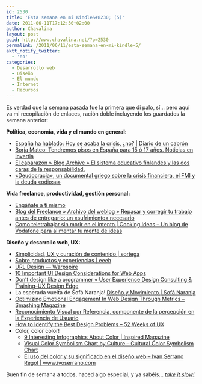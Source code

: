 ```yaml
---
id: 2530
title: 'Esta semana en mi Kindle&#8230; (5)'
date: 2011-06-11T17:12:30+02:00
author: Chavalina
layout: post
guid: http://www.chavalina.net/?p=2530
permalink: /2011/06/11/esta-semana-en-mi-kindle-5/
aktt_notify_twitter:
  - 'no'
categories:
  - Desarrollo web
  - Diseño
  - El mundo
  - Internet
  - Recursos
---
```

Es verdad que la semana pasada fue la primera que di palo, sí&#8230; pero aquí va mi recopilación de enlaces, ración doble incluyendo los guardados la semana anterior:

**Política, economía, vida y el mundo en general:**

  * <a href="http://www.sergiorojas.es/2011/05/23/espana-ha-balado-hoy-se-acaba-la-crisis-%C2%BFno/" target="_blank">España ha hablado: Hoy se acaba la crisis, ¿no? | Diario de un cabrón</a>
  * <a href="http://www.invertia.com/noticias/articulo-final.asp?idNoticia=2523749" target="_blank">Borja Mateo: Tendremos pisos en España para 15 ó 17 años. Noticias en Invertia</a>
  * <a href="http://www.dreig.eu/caparazon/2011/06/03/educacion-finlandia-responsabilida/" target="_blank">El caparazón » Blog Archive » El sistema educativo finlandés y las dos caras de la responsabilidad.</a>
  * <a href="http://www.elblogsalmon.com/economia/deudocracia-un-documental-griego-sobre-la-crisis-financiera-el-fmi-y-la-deuda" target="_blank">«Deudocracia», un documental griego sobre la crisis financiera, el FMI y la deuda «odiosa»</a>

**Vida freelance, productividad, gestión personal:**

  * <a href="http://desencadenado.com/2011/05/enganate-a-ti-mismo.html" target="_blank">Engáñate a ti mismo</a>
  * <a href="http://facturagem.com/blogdelfreelance/2011/01/30/repasar-y-corregir-tu-trabajo-antes-de-entregarlo-un-sufrimiento-necesario/" target="_blank">Blog del Freelance » Archivo del weblog » Repasar y corregir tu trabajo antes de entregarlo: un «sufrimiento» necesario</a>
  * <a href="http://www.cookingideas.es/los-peligros-del-teletrabajo-20110531.html" target="_blank">Como teletrabajar sin morir en el intento | Cooking Ideas &#8211; Un blog de Vodafone para alimentar tu mente de ideas</a>

**Diseño y desarrollo web, UX:**

  * <a href="http://www.sortega.com/blog/simplicidad-ux-y-curacion-de-contenido/" target="_blank">Simplicidad, UX y curación de contenido | sortega</a>
  * <a href="http://eeeh.net/2011/05/sobre-productos-y-experiencias/" target="_blank">Sobre productos y experiencias | eeeh</a>
  * <a href="http://warpspire.com/posts/url-design/" target="_blank">URL Design — Warpspire</a>
  * <a href="http://sixrevisions.com/user-interface/10-important-ui-design-considerations-for-web-apps/" target="_blank">10 Important UI Design Considerations for Web Apps</a>
  * <a href="http://www.uxdesignedge.com/2010/03/dont-design-like-a-programmer/" target="_blank">Don&#8217;t design like a programmer « User Experience Design Consulting & Training–UX Design Edge</a>
  * La esperada vuelta de Sofá Naranja! <a href="http://sofanaranja.com/2011/05/31/diseno-y-movimiento/" target="_blank">Diseño y Movimiento | Sofá Naranja</a>
  * <a href="http://www.smashingmagazine.com/2011/05/19/optimizing-emotional-engagement-in-web-design-through-metrics/" target="_blank">Optimizing Emotional Engagement In Web Design Through Metrics &#8211; Smashing Magazine</a>
  * <a href="http://www.nosolousabilidad.com/articulos/reconocimiento_visual.htm" target="_blank">Reconocimiento Visual por Referencia, componente de la percepción en la Experiencia de Usuario</a>
  * <a href="http://52weeksofux.com/post/6069568681/how-to-identify-the-best-design-problems" target="_blank">How to Identify the Best Design Problems &#8211; 52 Weeks of UX</a>
  * Color, color color! 
      * <a href="http://www.inspiredm.com/9-interesting-infographics-about-color/" target="_blank">9 Interesting Infographics About Color | Inspired Magazine</a>
      * <a href="http://webdesign.about.com/od/colorcharts/l/bl_colorculture.htm" target="_blank">Visual Color Symbolism Chart by Culture &#8211; Cultural Color Symbolism Chart</a>
      * <a href="http://www.ivoserrano.com/diseno-web/el-uso-del-color-y-su-significado-en-el-diseno-web/#more-506" target="_blank">El uso del color y su significado en el diseño web &#8211; Ivan Serrano Regol | www.ivoserrano.com</a>

Buen fin de semana a todos, haced algo especial, y ya sabéis&#8230; <a href="http://www.google.es/url?sa=t&source=web&cd=1&ved=0CCIQFjAA&url=http%3A%2F%2Fes.wikipedia.org%2Fwiki%2FMovimiento_slow&rct=j&q=slow&ei=e5PzTbaDDJCzhAe98NXmBg&usg=AFQjCNFn_v4PQCR1Q331BJgRY3RrnX-r8w&cad=rja" target="_blank"><em>take it slow!</em></a>